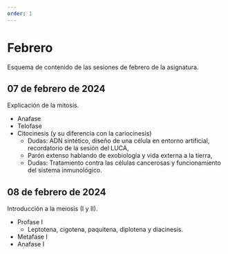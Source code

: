 ```yaml
---
order: 1
---
```


# Febrero
Esquema de contenido de las sesiones de febrero de la asignatura. 

## 07 de febrero de 2024
Explicación de la mitosis.
- Anafase
- Telofase
- Citocinesis (y su diferencia con la cariocinesis)
  - Dudas: ADN sintético, diseño de una célula en entorno artificial, recordatorio de la sesión del LUCA,
  - Parón extenso hablando de exobiología y vida externa a la tierra,
  - Dudas: Tratamiento contra las células cancerosas y funcionamiento del sistema inmunológico.
## 08 de febrero de 2024
Introducción a la meiosis (I y II).
- Profase I
  - Leptotena, cigotena, paquitena, diplotena y diacinesis.
- Metafase I
- Anafase I
